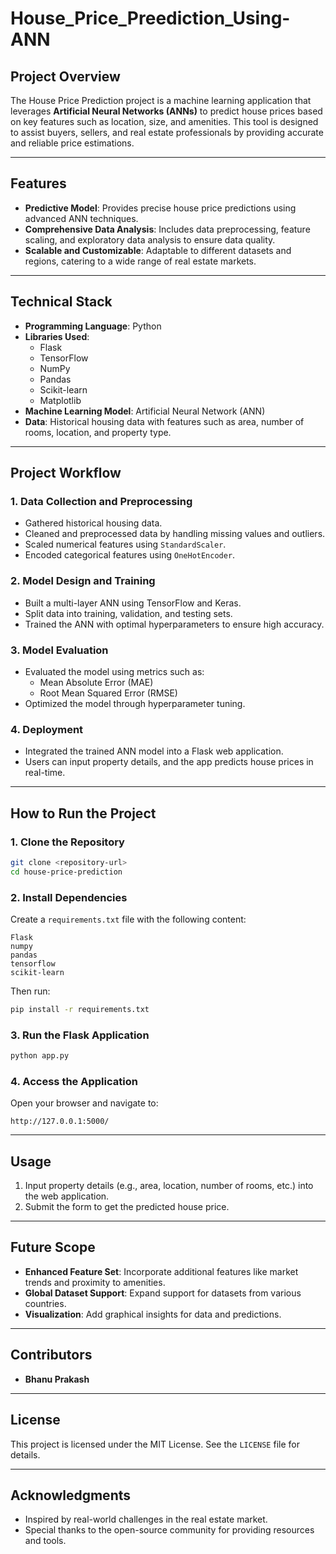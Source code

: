﻿# House_Price_Preediction_Using-ANN

## **Project Overview**
The House Price Prediction project is a machine learning application that leverages **Artificial Neural Networks (ANNs)** to predict house prices based on key features such as location, size, and amenities. This tool is designed to assist buyers, sellers, and real estate professionals by providing accurate and reliable price estimations.

---

## **Features**
- **Predictive Model**: Provides precise house price predictions using advanced ANN techniques.
- **Comprehensive Data Analysis**: Includes data preprocessing, feature scaling, and exploratory data analysis to ensure data quality.
- **Scalable and Customizable**: Adaptable to different datasets and regions, catering to a wide range of real estate markets.

---

## **Technical Stack**
- **Programming Language**: Python
- **Libraries Used**:
  - Flask
  - TensorFlow
  - NumPy
  - Pandas
  - Scikit-learn
  - Matplotlib
- **Machine Learning Model**: Artificial Neural Network (ANN)
- **Data**: Historical housing data with features such as area, number of rooms, location, and property type.

---

## **Project Workflow**

### **1. Data Collection and Preprocessing**
- Gathered historical housing data.
- Cleaned and preprocessed data by handling missing values and outliers.
- Scaled numerical features using `StandardScaler`.
- Encoded categorical features using `OneHotEncoder`.

### **2. Model Design and Training**
- Built a multi-layer ANN using TensorFlow and Keras.
- Split data into training, validation, and testing sets.
- Trained the ANN with optimal hyperparameters to ensure high accuracy.

### **3. Model Evaluation**
- Evaluated the model using metrics such as:
  - Mean Absolute Error (MAE)
  - Root Mean Squared Error (RMSE)
- Optimized the model through hyperparameter tuning.

### **4. Deployment**
- Integrated the trained ANN model into a Flask web application.
- Users can input property details, and the app predicts house prices in real-time.

---

## **How to Run the Project**

### **1. Clone the Repository**
```bash
git clone <repository-url>
cd house-price-prediction
```

### **2. Install Dependencies**
Create a `requirements.txt` file with the following content:
```plaintext
Flask
numpy
pandas
tensorflow
scikit-learn
```
Then run:
```bash
pip install -r requirements.txt
```

### **3. Run the Flask Application**
```bash
python app.py
```

### **4. Access the Application**
Open your browser and navigate to:
```
http://127.0.0.1:5000/
```

---

## **Usage**
1. Input property details (e.g., area, location, number of rooms, etc.) into the web application.
2. Submit the form to get the predicted house price.

---

## **Future Scope**
- **Enhanced Feature Set**: Incorporate additional features like market trends and proximity to amenities.
- **Global Dataset Support**: Expand support for datasets from various countries.
- **Visualization**: Add graphical insights for data and predictions.

---

## **Contributors**
- **Bhanu Prakash**

---

## **License**
This project is licensed under the MIT License. See the `LICENSE` file for details.

---

## **Acknowledgments**
- Inspired by real-world challenges in the real estate market.
- Special thanks to the open-source community for providing resources and tools.

